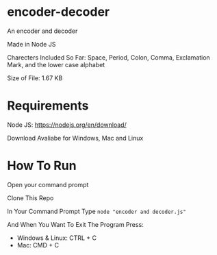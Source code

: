 # encoder-decoder
An encoder and decoder

Made in Node JS

Charecters Included So Far: Space, Period, Colon, Comma, Exclamation Mark, and the lower case alphabet

Size of File: 1.67 KB

# Requirements

Node JS: https://nodejs.org/en/download/

Download Avaliabe for Windows, Mac and Linux

# How To Run

Open your command prompt

Clone This Repo

In Your Command Prompt Type `node "encoder and decoder.js"`

And When You Want To Exit The Program Press:
- Windows & Linux: CTRL + C
- Mac: CMD + C
  
